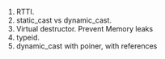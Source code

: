 1. RTTI.
2. static_cast vs dynamic_cast.
3. Virtual destructor. Prevent Memory leaks
4. typeid.
5. dynamic_cast with poiner, with references